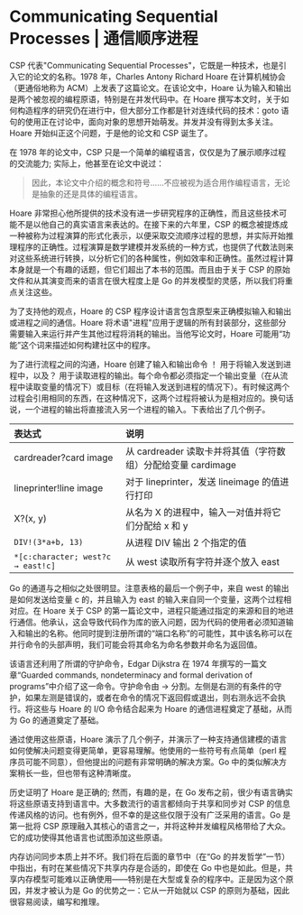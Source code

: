 # Communicating Sequential Processes | 通信顺序进程

CSP 代表"Communicating Sequential Processes"，它既是一种技术，也是引入它的论文的名称。1978 年，Charles Antony Richard Hoare 在计算机械协会（更通俗地称为 ACM）上发表了这篇论文。在该论文中，Hoare 认为输入和输出是两个被忽视的编程原语，特别是在并发代码中。在 Hoare 撰写本文时，关于如何构造程序的研究仍在进行中，但大部分工作都是针对连续代码的技术：goto 语句的使用正在讨论中，面向对象的思想开始萌发。并发并没有得到太多关注。Hoare 开始纠正这个问题，于是他的论文和 CSP 诞生了。

在 1978 年的论文中，CSP 只是一个简单的编程语言，仅仅是为了展示顺序过程的交流能力; 实际上，他甚至在论文中说过：

> 因此，本论文中介绍的概念和符号......不应被视为适合用作编程语言，无论是抽象的还是具体的编程语言。

Hoare 非常担心他所提供的技术没有进一步研究程序的正确性，而且这些技术可能不是以他自己的真实语言来表达的。在接下来的六年里，CSP 的概念被提炼成一种被称为过程演算的形式化表示，以便采取交流顺序过程的思想，并实际开始推理程序的正确性。过程演算是数学建模并发系统的一种方式，也提供了代数法则来对这些系统进行转换，以分析它们的各种属性，例如效率和正确性。虽然过程计算本身就是一个有趣的话题，但它们超出了本书的范围。而且由于关于 CSP 的原始文件和从其演变而来的语言在很大程度上是 Go 的并发模型的灵感，所以我们将重点关注这些。

为了支持他的观点，Hoare 的 CSP 程序设计语言包含原型来正确模拟输入和输出或进程之间的通信。Hoare 将术语"进程"应用于逻辑的所有封装部分，这些部分需要输入来运行并产生其他过程将消耗的输出。当他写论文时，Hoare 可能用“功能”这个词来描述如何构建社区中的程序。

为了进行流程之间的沟通，Hoare 创建了输入和输出命令 ！ 用于将输入发送到进程中，以及？ 用于读取进程的输出。每个命令都必须指定一个输出变量（在从流程中读取变量的情况下）或目标（在将输入发送到进程的情况下）。有时候这两个过程会引用相同的东西，在这种情况下，这两个过程将被认为是相对应的。换句话说，一个进程的输出将直接流入另一个进程的输入。下表给出了几个例子。

| 表达式                            | 说明                                                         |
| :-------------------------------- | :----------------------------------------------------------- |
| cardreader?card image             | 从 cardreader 读取卡并将其值（字符数组）分配给变量 cardimage |
| lineprinter!line image            | 对于 lineprinter，发送 lineimage 的值进行打印                |
| X?(x, y)                          | 从名为 X 的进程中，输入一对值并将它们分配给 x 和 y           |
| `DIV!(3*a+b, 13)`                 | 从进程 DIV 输出 2 个指定的值                                 |
| `*[c:character; west?c → east!c]` | 从 west 读取所有字符并逐个放入 east                          |

Go 的通道与之相似之处很明显。注意表格的最后一个例子中，来自 west 的输出是如何发送给变量 c 的，并且输入为 east 的输入来自同一个变量，这两个过程相对应。在 Hoare 关于 CSP 的第一篇论文中，进程只能通过指定的来源和目的地进行通信。他承认，这会导致代码作为库的嵌入问题，因为代码的使用者必须知道输入和输出的名称。他同时提到注册所谓的“端口名称”的可能性，其中该名称可以在并行命令的头部声明，我们可能会将其命名为命名参数并命名为返回值。

该语言还利用了所谓的守护命令，Edgar Dijkstra 在 1974 年撰写的一篇文章“Guarded commands, nondeterminacy and formal derivation of programs”中介绍了这一命令。守护命令由 → 分割。左侧是右测的有条件的守护，如果左测是错误的，或者在命令的情况下返回假或退出，则右测永远不会执行。将这些与 Hoare 的 I/O 命令结合起来为 Hoare 的通信进程奠定了基础，从而为 Go 的通道奠定了基础。

通过使用这些原语，Hoare 演示了几个例子，并演示了一种支持通信建模的语言如何使解决问题变得更简单，更容易理解。他使用的一些符号有点简单（perl 程序员可能不同意），但他提出的问题有非常明确的解决方案。Go 中的类似解决方案稍长一些，但也带有这种清晰度。

历史证明了 Hoare 是正确的; 然而，有趣的是，在 Go 发布之前，很少有语言确实将这些原语支持到语言中。大多数流行的语言都倾向于共享和同步对 CSP 的信息传递风格的访问。也有例外，但不幸的是这些仅限于没有广泛采用的语言。Go 是第一批将 CSP 原理融入其核心的语言之一，并将这种并发编程风格带给了大众。它的成功使得其他语言也试图添加这些原语。

内存访问同步本质上并不坏。我们将在后面的章节中（在“Go 的并发哲学”一节）中指出，有时在某些情况下共享内存是合适的，即使在 Go 中也是如此。但是，共享内存模型可能难以正确使用——特别是在大型或复杂的程序中。正是因为这个原因，并发才被认为是 Go 的优势之一：它从一开始就以 CSP 的原则为基础，因此很容易阅读，编写和推理。
